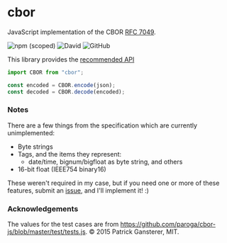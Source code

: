 # cbor

JavaScript implementation of the CBOR [RFC 7049](https://tools.ietf.org/html/rfc7049).

![npm (scoped)](https://img.shields.io/npm/v/@edjaypr/cbor)
![David](https://img.shields.io/david/dev/jprochazk/cbor)
![GitHub](https://img.shields.io/github/license/jprochazk/cbor)

This library provides the [recommended API](http://cbor.io/impls.html)

```js
import CBOR from "cbor";

const encoded = CBOR.encode(json);
const decoded = CBOR.decode(encoded);
```

### Notes

There are a few things from the specification which are currently unimplemented:

-   Byte strings
-   Tags, and the items they represent:
    -   date/time, bignum/bigfloat as byte string, and others
-   16-bit float (IEEE754 binary16)

These weren't required in my case, but if you need one or more of these features, submit an [issue](https://github.com/jprochazk/cbor/issues), and I'll implement it! :)

### Acknowledgements

The values for the test cases are from https://github.com/paroga/cbor-js/blob/master/test/tests.js. © 2015 Patrick Gansterer, MIT.
